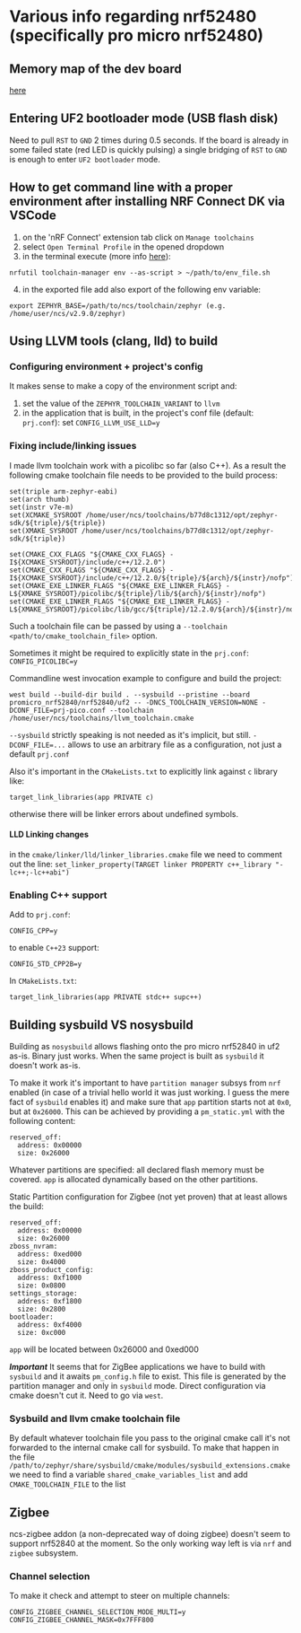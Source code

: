 # Various info regarding nrf52480 (specifically pro micro nrf52480)

## Memory map of the dev board
[here](https://learn.adafruit.com/introducing-the-adafruit-nrf52840-feather/hathach-memory-map)

## Entering UF2 bootloader mode (USB flash disk)
Need to pull `RST` to `GND` 2 times during 0.5 seconds.
If the board is already in some failed state (red LED is quickly pulsing) 
a single bridging of `RST` to `GND` is enough to enter `UF2 bootloader` mode.

## How to get command line with a proper environment after installing NRF Connect DK via VSCode

1. on the 'nRF Connect' extension tab click on `Manage toolchains`
2. select `Open Terminal Profile` in the opened dropdown
3. in the terminal execute (more info [here](https://docs.nordicsemi.com/bundle/nrfutil/page/nrfutil-toolchain-manager/nrfutil-toolchain-manager_0.14.1.html)): 
```
nrfutil toolchain-manager env --as-script > ~/path/to/env_file.sh
```
4. in the exported file add also export of the following env variable:
```
export ZEPHYR_BASE=/path/to/ncs/toolchain/zephyr (e.g. /home/user/ncs/v2.9.0/zephyr)
```


## Using LLVM tools (clang, lld) to build

### Configuring environment + project's config
It makes sense to make a copy of the environment script and: 
1. set the value of the `ZEPHYR_TOOLCHAIN_VARIANT` to `llvm`
2. in the application that is built, in the project's conf file (default: `prj.conf`):
   set `CONFIG_LLVM_USE_LLD=y`

### Fixing include/linking issues
I made llvm toolchain work with a picolibc so far (also C++). As a result the following cmake toolchain file
needs to be provided to the build process:

```
set(triple arm-zephyr-eabi)
set(arch thumb)
set(instr v7e-m)
set(XCMAKE_SYSROOT /home/user/ncs/toolchains/b77d8c1312/opt/zephyr-sdk/${triple}/${triple})
set(XMAKE_SYSROOT /home/user/ncs/toolchains/b77d8c1312/opt/zephyr-sdk/${triple})

set(CMAKE_CXX_FLAGS "${CMAKE_CXX_FLAGS} -I${XCMAKE_SYSROOT}/include/c++/12.2.0")
set(CMAKE_CXX_FLAGS "${CMAKE_CXX_FLAGS} -I${XCMAKE_SYSROOT}/include/c++/12.2.0/${triple}/${arch}/${instr}/nofp")
set(CMAKE_EXE_LINKER_FLAGS "${CMAKE_EXE_LINKER_FLAGS} -L${XMAKE_SYSROOT}/picolibc/${triple}/lib/${arch}/${instr}/nofp")
set(CMAKE_EXE_LINKER_FLAGS "${CMAKE_EXE_LINKER_FLAGS} -L${XMAKE_SYSROOT}/picolibc/lib/gcc/${triple}/12.2.0/${arch}/${instr}/nofp")
```

Such a toolchain file can be passed by using a `--toolchain <path/to/cmake_toolchain_file>` option.

Sometimes it might be required to explicitly state in the `prj.conf`: `CONFIG_PICOLIBC=y`

Commandline west invocation example to configure and build the project:
```
west build --build-dir build . --sysbuild --pristine --board promicro_nrf52840/nrf52840/uf2 -- -DNCS_TOOLCHAIN_VERSION=NONE -DCONF_FILE=prj-pico.conf --toolchain /home/user/ncs/toolchains/llvm_toolchain.cmake
```

`--sysbuild` strictly speaking is not needed as it's implicit, but still.
`-DCONF_FILE=...` allows to use an arbitrary file as a configuration, not just a default `prj.conf`

Also it's important in the `CMakeLists.txt` to explicitly link against `c` library like:
```
target_link_libraries(app PRIVATE c)
```

otherwise there will be linker errors about undefined symbols.

#### LLD Linking changes
in the `cmake/linker/lld/linker_libraries.cmake` file we need to comment out the line:
`set_linker_property(TARGET linker PROPERTY c++_library "-lc++;-lc++abi")`


### Enabling C++ support

Add to `prj.conf`:
```
CONFIG_CPP=y
```

to enable `C++23` support:
```
CONFIG_STD_CPP2B=y
```

In `CMakeLists.txt`:
```
target_link_libraries(app PRIVATE stdc++ supc++)
```

## Building sysbuild VS nosysbuild

Building as `nosysbuild` allows flashing onto the pro micro nrf52840 in uf2 as-is. Binary just works.
When the same project is built as `sysbuild` it doesn't work as-is.

To make it work it's important to have `partition manager` subsys from `nrf` enabled 
(in case of a trivial hello world it was just working. I guess the mere fact of `sysbuild` enables it) 
and make sure that `app` partition starts not at `0x0`, but at `0x26000`. 
This can be achieved by providing a `pm_static.yml` with the following
content:
```
reserved_off:
  address: 0x00000
  size: 0x26000
```

Whatever partitions are specified: all declared flash memory must be covered.
`app` is allocated dynamically based on the other partitions.

Static Partition configuration for Zigbee (not yet proven) that at least allows the build:
```
reserved_off:
  address: 0x00000
  size: 0x26000
zboss_nvram:
  address: 0xed000
  size: 0x4000
zboss_product_config:
  address: 0xf1000
  size: 0x0800
settings_storage:
  address: 0xf1800
  size: 0x2800
bootloader:
  address: 0xf4000
  size: 0xc000
```

`app` will be located between 0x26000 and 0xed000

***Important***
It seems that for ZigBee applications we have to build with `sysbuild` and it awaits `pm_config.h` file to exist.
This file is generated by the partition manager and only in `sysbuild` mode. Direct configuration via cmake doesn't
cut it. Need to go via `west`.

### Sysbuild and llvm cmake toolchain file
By default whatever toolchain file you pass to the original cmake call it's not forwarded to the internal
cmake call for sysbuild.
To make that happen in the file `/path/to/zephyr/share/sysbuild/cmake/modules/sysbuild_extensions.cmake`
we need to find a variable `shared_cmake_variables_list` and add `CMAKE_TOOLCHAIN_FILE` to the list

## Zigbee

ncs-zigbee addon (a non-deprecated way of doing zigbee) doesn't seem to support nrf52840 at the moment.
So the only working way left is via `nrf` and `zigbee` subsystem.

### Channel selection

To make it check and attempt to steer on multiple channels:
```
CONFIG_ZIGBEE_CHANNEL_SELECTION_MODE_MULTI=y
CONFIG_ZIGBEE_CHANNEL_MASK=0x7FFF800
```
